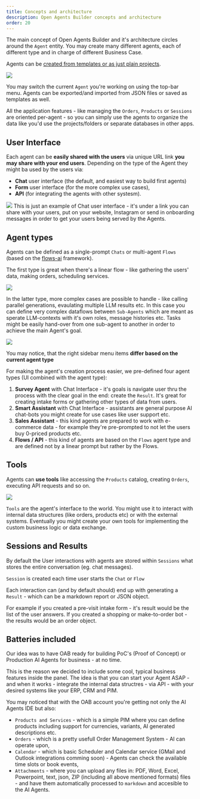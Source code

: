 ```yaml
---
title: Concepts and architecture
description: Open Agents Builder concepts and architecture
order: 20
---
```


The main concept of Open Agents Builder and it's architecture circles around the  `Agent` entity. You may create many different agents, each of different type and in charge of different Business Case.

Agents can be [created from templates or as just plain projects](./4-creating-first-agent.md).

<Image src="../../../assets/overall-view.png" />

You may switch the current `Agent` you're working on using the top-bar menu. Agents can be exported/and imported from JSON files or saved as templates as well.

All the application features - like managing the `Orders`, `Products` or `Sessions` are oriented per-agent - so you can simply use the agents to organize the data like you'd use the projects/folders or separate databases in other apps.

## User Interface

Each agent can be **easily shared with the users** via unique URL link **you may share with your end users**. Depending on the type of the Agent they might ba used by the users via:
- **Chat** user interface (the default, and easiest way to build first agents)
- **Form** user interface (for the more complex use cases),
- **API** (for integrating the agents with other systesm).


<Image src="../../../assets/screenshot-oab-6.png" />
This is just an example of Chat user interface - it's under a link you can share with your users, put on your website, Instagram or send in onboarding messages in order to get your users being served by the Agents.


## Agent types

Agents can be defined as a single-prompt `Chats` or multi-agent `Flows` (based on the [flows-ai](https://github.com/callstackincubator/flows-ai) framework).

The first type is great when there's a linear flow - like gathering the users' data, making orders, scheduling services.

<Image src="../../../assets/prompt.png" >

In the latter type, more complex cases are possible to handle - like calling parallel generations, evaulating multiple LLM results etc. In this case you can define very complex dataflows between `Sub-Agents` which are meant as sperate LLM-contexts with it's own roles, message histories etc. Tasks might be easily hand-over from one sub-agent to another in order to achieve the main Agent's goal.

<Image src="../../../assets/flows.png" >

You may notice, that the right sidebar menu items **differ based on the current agent type** 

For making the agent's creation process easier, we pre-defined four agent types (UI combined with the agent type):

1. **Survey Agent** with Chat Interface - it's goals is navigate user thru the process with the clear goal in the end: create the `Result`. It's great for creating intake forms or gathering other types of data from users.
2. **Smart Assistant** with Chat Interface - assistants are general purpose AI chat-bots you might create for use cases like user support etc.
3. **Sales Assistant** - this kind agents are prepared to work with e-commerce data - for example they're pre-prompted to not let the users buy 0-priced products etc.
4. **Flows / API** - this kind of agents are based on the `Flows` agent type and are defined not by a linear prompt but rather by the Flows.

## Tools

Agents can **use tools** like accessing the `Products` catalog, creating `Orders`, executing API requests and so on.

<Image src="../../../assets/tools.png" />

`Tools` are the agent's interface to the world. You might use it to interact with internal data structures (like orders, products etc) or with the external systems. Eventually you might create your own tools for implementing the custom business logic or data exchange.


## Sessions and Results

By default the User interactions with agents are stored within `Sessions` what stores the entire conversation (eg. chat messages).

`Session` is created each time user starts the `Chat` or `Flow`

Each interaction can (and by default should) end up with generating a `Result` - which can be a markdown report or JSON object. 

For example if you created a pre-visit intake form - it's result would be the list of the user answers. If you created a shopping or make-to-order bot - the results would be an order object.

## Batteries included

Our idea was to have OAB ready for building PoC's (Proof of Concept) or Production AI Agents for business - at no time.

This is the reason we decided to include some cool, typical business features inside the panel. The idea is that you can start your Agent ASAP - and when it works - integrate the internal data structres - via API - with your desired systems like your ERP, CRM and PIM.

You may noticed that with the OAB account you're getting not only the AI Agents IDE but also:
- `Products and Services` - which is a simple PIM where you can define products including support for currencies, variants, AI generated descriptions etc.
- `Orders` - which is a pretty usefull Order Management System - AI can operate upon,
- `Calendar` - which is basic Scheduler and Calendar service (GMail and Outlook integrations comming soon) - Agents can check the available time slots or book events,
- `Attachments` - where you can upload any files in: PDF, Word, Excel, Powerpoint, text, json, ZIP (including all above mentioned formats) files - and have them automatically processed to `markdown` and accesible to the AI Agents.
